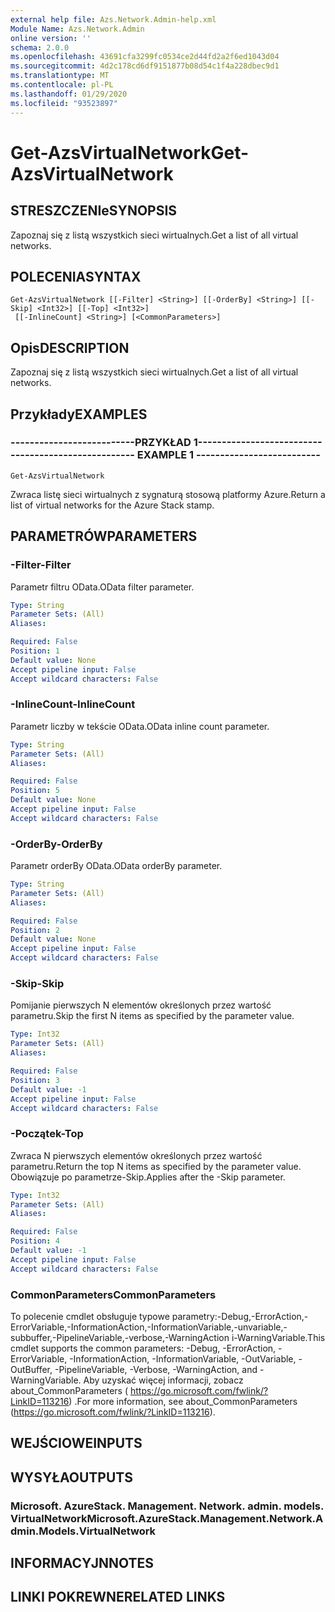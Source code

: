 ```yaml
---
external help file: Azs.Network.Admin-help.xml
Module Name: Azs.Network.Admin
online version: ''
schema: 2.0.0
ms.openlocfilehash: 43691cfa3299fc0534ce2d44fd2a2f6ed1043d04
ms.sourcegitcommit: 4d2c178cd6df9151877b08d54c1f4a228dbec9d1
ms.translationtype: MT
ms.contentlocale: pl-PL
ms.lasthandoff: 01/29/2020
ms.locfileid: "93523897"
---
```

# <span data-ttu-id="c2293-101">Get-AzsVirtualNetwork</span><span class="sxs-lookup"><span data-stu-id="c2293-101">Get-AzsVirtualNetwork</span></span>

## <span data-ttu-id="c2293-102">STRESZCZENIe</span><span class="sxs-lookup"><span data-stu-id="c2293-102">SYNOPSIS</span></span>
<span data-ttu-id="c2293-103">Zapoznaj się z listą wszystkich sieci wirtualnych.</span><span class="sxs-lookup"><span data-stu-id="c2293-103">Get a list of all virtual networks.</span></span>

## <span data-ttu-id="c2293-104">POLECENIA</span><span class="sxs-lookup"><span data-stu-id="c2293-104">SYNTAX</span></span>

```
Get-AzsVirtualNetwork [[-Filter] <String>] [[-OrderBy] <String>] [[-Skip] <Int32>] [[-Top] <Int32>]
 [[-InlineCount] <String>] [<CommonParameters>]
```

## <span data-ttu-id="c2293-105">Opis</span><span class="sxs-lookup"><span data-stu-id="c2293-105">DESCRIPTION</span></span>
<span data-ttu-id="c2293-106">Zapoznaj się z listą wszystkich sieci wirtualnych.</span><span class="sxs-lookup"><span data-stu-id="c2293-106">Get a list of all virtual networks.</span></span>

## <span data-ttu-id="c2293-107">Przykłady</span><span class="sxs-lookup"><span data-stu-id="c2293-107">EXAMPLES</span></span>

### <span data-ttu-id="c2293-108">--------------------------PRZYKŁAD 1--------------------------</span><span class="sxs-lookup"><span data-stu-id="c2293-108">-------------------------- EXAMPLE 1 --------------------------</span></span>
```
Get-AzsVirtualNetwork
```

<span data-ttu-id="c2293-109">Zwraca listę sieci wirtualnych z sygnaturą stosową platformy Azure.</span><span class="sxs-lookup"><span data-stu-id="c2293-109">Return a list of virtual networks for the Azure Stack stamp.</span></span>

## <span data-ttu-id="c2293-110">PARAMETRÓW</span><span class="sxs-lookup"><span data-stu-id="c2293-110">PARAMETERS</span></span>

### <span data-ttu-id="c2293-111">-Filter</span><span class="sxs-lookup"><span data-stu-id="c2293-111">-Filter</span></span>
<span data-ttu-id="c2293-112">Parametr filtru OData.</span><span class="sxs-lookup"><span data-stu-id="c2293-112">OData filter parameter.</span></span>

```yaml
Type: String
Parameter Sets: (All)
Aliases: 

Required: False
Position: 1
Default value: None
Accept pipeline input: False
Accept wildcard characters: False
```

### <span data-ttu-id="c2293-113">-InlineCount</span><span class="sxs-lookup"><span data-stu-id="c2293-113">-InlineCount</span></span>
<span data-ttu-id="c2293-114">Parametr liczby w tekście OData.</span><span class="sxs-lookup"><span data-stu-id="c2293-114">OData inline count parameter.</span></span>

```yaml
Type: String
Parameter Sets: (All)
Aliases: 

Required: False
Position: 5
Default value: None
Accept pipeline input: False
Accept wildcard characters: False
```

### <span data-ttu-id="c2293-115">-OrderBy</span><span class="sxs-lookup"><span data-stu-id="c2293-115">-OrderBy</span></span>
<span data-ttu-id="c2293-116">Parametr orderBy OData.</span><span class="sxs-lookup"><span data-stu-id="c2293-116">OData orderBy parameter.</span></span>

```yaml
Type: String
Parameter Sets: (All)
Aliases: 

Required: False
Position: 2
Default value: None
Accept pipeline input: False
Accept wildcard characters: False
```

### <span data-ttu-id="c2293-117">-Skip</span><span class="sxs-lookup"><span data-stu-id="c2293-117">-Skip</span></span>
<span data-ttu-id="c2293-118">Pomijanie pierwszych N elementów określonych przez wartość parametru.</span><span class="sxs-lookup"><span data-stu-id="c2293-118">Skip the first N items as specified by the parameter value.</span></span>

```yaml
Type: Int32
Parameter Sets: (All)
Aliases: 

Required: False
Position: 3
Default value: -1
Accept pipeline input: False
Accept wildcard characters: False
```

### <span data-ttu-id="c2293-119">-Początek</span><span class="sxs-lookup"><span data-stu-id="c2293-119">-Top</span></span>
<span data-ttu-id="c2293-120">Zwraca N pierwszych elementów określonych przez wartość parametru.</span><span class="sxs-lookup"><span data-stu-id="c2293-120">Return the top N items as specified by the parameter value.</span></span>
<span data-ttu-id="c2293-121">Obowiązuje po parametrze-Skip.</span><span class="sxs-lookup"><span data-stu-id="c2293-121">Applies after the -Skip parameter.</span></span>

```yaml
Type: Int32
Parameter Sets: (All)
Aliases: 

Required: False
Position: 4
Default value: -1
Accept pipeline input: False
Accept wildcard characters: False
```

### <span data-ttu-id="c2293-122">CommonParameters</span><span class="sxs-lookup"><span data-stu-id="c2293-122">CommonParameters</span></span>
<span data-ttu-id="c2293-123">To polecenie cmdlet obsługuje typowe parametry:-Debug,-ErrorAction,-ErrorVariable,-InformationAction,-InformationVariable,-unvariable,-subbuffer,-PipelineVariable,-verbose,-WarningAction i-WarningVariable.</span><span class="sxs-lookup"><span data-stu-id="c2293-123">This cmdlet supports the common parameters: -Debug, -ErrorAction, -ErrorVariable, -InformationAction, -InformationVariable, -OutVariable, -OutBuffer, -PipelineVariable, -Verbose, -WarningAction, and -WarningVariable.</span></span> <span data-ttu-id="c2293-124">Aby uzyskać więcej informacji, zobacz about_CommonParameters ( https://go.microsoft.com/fwlink/?LinkID=113216) .</span><span class="sxs-lookup"><span data-stu-id="c2293-124">For more information, see about_CommonParameters (https://go.microsoft.com/fwlink/?LinkID=113216).</span></span>

## <span data-ttu-id="c2293-125">WEJŚCIOWE</span><span class="sxs-lookup"><span data-stu-id="c2293-125">INPUTS</span></span>

## <span data-ttu-id="c2293-126">WYSYŁA</span><span class="sxs-lookup"><span data-stu-id="c2293-126">OUTPUTS</span></span>

### <span data-ttu-id="c2293-127">Microsoft. AzureStack. Management. Network. admin. models. VirtualNetwork</span><span class="sxs-lookup"><span data-stu-id="c2293-127">Microsoft.AzureStack.Management.Network.Admin.Models.VirtualNetwork</span></span>

## <span data-ttu-id="c2293-128">INFORMACYJN</span><span class="sxs-lookup"><span data-stu-id="c2293-128">NOTES</span></span>

## <span data-ttu-id="c2293-129">LINKI POKREWNE</span><span class="sxs-lookup"><span data-stu-id="c2293-129">RELATED LINKS</span></span>

